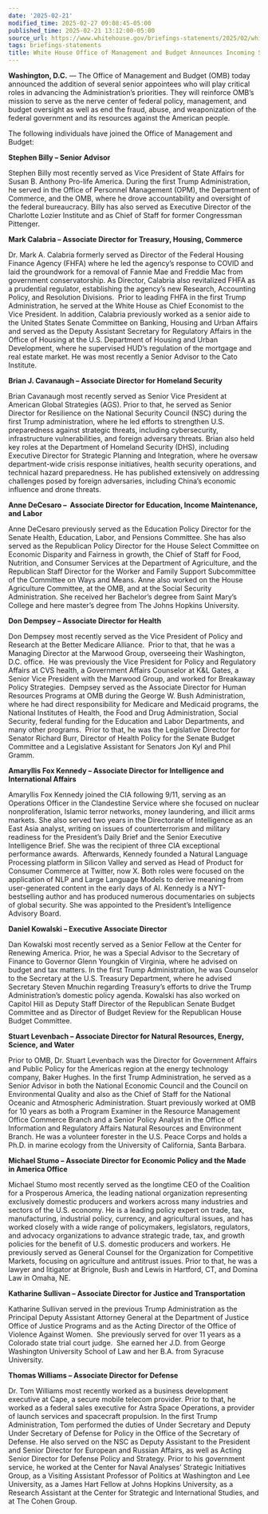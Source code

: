```yaml
---
date: '2025-02-21'
modified_time: 2025-02-27 09:08:45-05:00
published_time: 2025-02-21 13:12:00-05:00
source_url: https://www.whitehouse.gov/briefings-statements/2025/02/white-house-office-of-management-and-budget-announces-incoming-senior-appointees/
tags: briefings-statements
title: White House Office of Management and Budget Announces Incoming Senior Appointees
---
```

 
**Washington, D.C.** — The Office of Management and Budget (OMB) today
announced the addition of several senior appointees who will play
critical roles in advancing the Administration’s priorities. They will
reinforce OMB’s mission to serve as the nerve center of federal policy,
management, and budget oversight as well as end the fraud, abuse, and
weaponization of the federal government and its resources against the
American people.

The following individuals have joined the Office of Management and
Budget:

**Stephen Billy – Senior Advisor**

Stephen Billy most recently served as Vice President of State Affairs
for Susan B. Anthony Pro-life America. During the first Trump
Administration, he served in the Office of Personnel Management (OPM),
the Department of Commerce, and the OMB, where he drove accountability
and oversight of the federal bureaucracy. Billy has also served as
Executive Director of the Charlotte Lozier Institute and as Chief of
Staff for former Congressman Pittenger.

**Mark Calabria – Associate Director for Treasury, Housing, Commerce**

Dr. Mark A. Calabria formerly served as Director of the Federal Housing
Finance Agency (FHFA) where he led the agency’s response to COVID and
laid the groundwork for a removal of Fannie Mae and Freddie Mac from
government conservatorship. As Director, Calabria also revitalized FHFA
as a prudential regulator, establishing the agency’s new Research,
Accounting Policy, and Resolution Divisions.  Prior to leading FHFA in
the first Trump Administration, he served at the White House as Chief
Economist to the Vice President. In addition, Calabria previously worked
as a senior aide to the United States Senate Committee on Banking,
Housing and Urban Affairs and served as the Deputy Assistant Secretary
for Regulatory Affairs in the Office of Housing at the U.S. Department
of Housing and Urban Development, where he supervised HUD’s regulation
of the mortgage and real estate market. He was most recently a Senior
Advisor to the Cato Institute.

**Brian J. Cavanaugh – Associate Director for Homeland Security**

Brian Cavanaugh most recently served as Senior Vice President at
American Global Strategies (AGS). Prior to that, he served as Senior
Director for Resilience on the National Security Council (NSC) during
the first Trump administration, where he led efforts to strengthen U.S.
preparedness against strategic threats, including cybersecurity,
infrastructure vulnerabilities, and foreign adversary threats. Brian
also held key roles at the Department of Homeland Security (DHS),
including Executive Director for Strategic Planning and Integration,
where he oversaw department-wide crisis response initiatives, health
security operations, and technical hazard preparedness. He has published
extensively on addressing challenges posed by foreign adversaries,
including China’s economic influence and drone threats.

**Anne DeCesaro –  Associate Director for Education, Income Maintenance,
and Labor**

Anne DeCesaro previously served as the Education Policy Director for the
Senate Health, Education, Labor, and Pensions Committee. She has also
served as the Republican Policy Director for the House Select Committee
on Economic Disparity and Fairness in growth, the Chief of Staff for
Food, Nutrition, and Consumer Services at the Department of Agriculture,
and the Republican Staff Director for the Worker and Family Support
Subcommittee of the Committee on Ways and Means. Anne also worked on the
House Agriculture Committee, at the OMB, and at the Social Security
Administration. She received her Bachelor’s degree from Saint Mary’s
College and here master’s degree from The Johns Hopkins University.

**Don Dempsey – Associate Director for Health**

Don Dempsey most recently served as the Vice President of Policy and
Research at the Better Medicare Alliance.  Prior to that, that he was a
Managing Director at the Marwood Group, overseeing their Washington,
D.C. office.  He was previously the Vice President for Policy and
Regulatory Affairs at CVS health, a Government Affairs Counselor at K&L
Gates, a Senior Vice President with the Marwood Group, and worked for
Breakaway Policy Strategies.  Dempsey served as the Associate Director
for Human Resources Programs at OMB during the George W. Bush
Administration, where he had direct responsibility for Medicare and
Medicaid programs, the National Institutes of Health, the Food and Drug
Administration, Social Security, federal funding for the Education and
Labor Departments, and many other programs.  Prior to that, he was the
Legislative Director for Senator Richard Burr, Director of Health Policy
for the Senate Budget Committee and a Legislative Assistant for Senators
Jon Kyl and Phil Gramm. 

**Amaryllis Fox Kennedy – Associate Director for Intelligence and
International Affairs**

Amaryllis Fox Kennedy joined the CIA following 9/11, serving as an
Operations Officer in the Clandestine Service where she focused on
nuclear nonproliferation, Islamic terror networks, money laundering, and
illicit arms markets. She also served two years in the Directorate of
Intelligence as an East Asia analyst, writing on issues of
counterterrorism and military readiness for the President’s Daily Brief
and the Senior Executive Intelligence Brief. She was the recipient of
three CIA exceptional performance awards.  Afterwards, Kennedy founded a
Natural Language Processing platform in Silicon Valley and served as
Head of Product for Consumer Commerce at Twitter, now X. Both roles were
focused on the application of NLP and Large Language Models to derive
meaning from user-generated content in the early days of AI. Kennedy is
a NYT-bestselling author and has produced numerous documentaries on
subjects of global security. She was appointed to the President’s
Intelligence Advisory Board.

**Daniel Kowalski – Executive Associate Director**

Dan Kowalski most recently served as a Senior Fellow at the Center for
Renewing America. Prior, he was a Special Advisor to the Secretary of
Finance to Governor Glenn Youngkin of Virginia, where he advised on
budget and tax matters. In the first Trump Administration, he was
Counselor to the Secretary at the U.S. Treasury Department, where he
advised Secretary Steven Mnuchin regarding Treasury’s efforts to drive
the Trump Administration’s domestic policy agenda. Kowalski has also
worked on Capitol Hill as Deputy Staff Director of the Republican Senate
Budget Committee and as Director of Budget Review for the Republican
House Budget Committee.

**Stuart Levenbach – Associate Director for Natural Resources, Energy,
Science, and Water**

Prior to OMB, Dr. Stuart Levenbach was the Director for Government
Affairs and Public Policy for the Americas region at the energy
technology company, Baker Hughes. In the first Trump Administration, he
served as a Senior Advisor in both the National Economic Council and the
Council on Environmental Quality and also as the Chief of Staff for the
National Oceanic and Atmospheric Administration. Stuart previously
worked at OMB for 10 years as both a Program Examiner in the Resource
Management Office Commerce Branch and a Senior Policy Analyst in the
Office of Information and Regulatory Affairs Natural Resources and
Environment Branch. He was a volunteer forester in the U.S. Peace Corps
and holds a Ph.D. in marine ecology from the University of California,
Santa Barbara.

**Michael Stumo – Associate Director for Economic Policy and the Made
in America Office**

Michael Stumo most recently served as the longtime CEO of the Coalition
for a Prosperous America, the leading national organization representing
exclusively domestic producers and workers across many industries and
sectors of the U.S. economy. He is a leading policy expert on trade,
tax, manufacturing, industrial policy, currency, and agricultural
issues, and has worked closely with a wide range of policymakers,
legislators, regulators, and advocacy organizations to advance strategic
trade, tax, and growth policies for the benefit of U.S. domestic
producers and workers. He previously served as General Counsel for the
Organization for Competitive Markets, focusing on agriculture and
antitrust issues. Prior to that, he was a lawyer and litigator at
Brignole, Bush and Lewis in Hartford, CT, and Domina Law in Omaha, NE.

**Katharine Sullivan – Associate Director for Justice and
Transportation**

Katharine Sullivan served in the previous Trump Administration as the
Principal Deputy Assistant Attorney General at the Department of Justice
Office of Justice Programs and as the Acting Director of the Office of
Violence Against Women.  She previously served for over 11 years as a
Colorado state trial court judge.  She earned her J.D. from George
Washington University School of Law and her B.A. from Syracuse
University.

**Thomas Williams – Associate Director for Defense**

Dr. Tom Williams most recently worked as a business development
executive at Cape, a secure mobile telecom provider. Prior to that, he
worked as a federal sales executive for Astra Space Operations, a
provider of launch services and spacecraft propulsion. In the first
Trump Administration, Tom performed the duties of Under Secretary and
Deputy Under Secretary of Defense for Policy in the Office of the
Secretary of Defense. He also served on the NSC as Deputy Assistant to
the President and Senior Director for European and Russian Affairs, as
well as Acting Senior Director for Defense Policy and Strategy. Prior to
his government service, he worked at the Center for Naval Analyses’
Strategic Initiatives Group, as a Visiting Assistant Professor of
Politics at Washington and Lee University, as a James Hart Fellow at
Johns Hopkins University, as a Research Assistant at the Center for
Strategic and International Studies, and at The Cohen Group.
